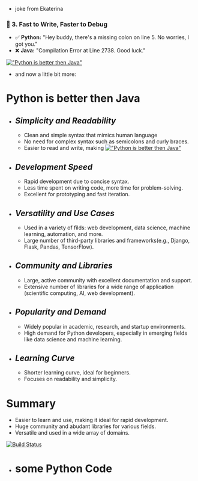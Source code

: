 - joke from Ekaterina

### 🚀 3. Fast to Write, Faster to Debug
- ✅ **Python:** "Hey buddy, there's a missing colon on line 5. No worries, I got you."
- ❌ **Java:** "Compilation Error at Line 2738. Good luck."

[!["Python is better then Java"](https://www.digitalnest.in/blog/wp-content/uploads/2019/07/How-is-Python-better-than-Java.png)](https://www.digitalnest.in/blog/wp-content/uploads/2019/07/How-is-Python-better-than-Java.png)


- and now a little bit more:

# Python is better then Java
- ## _Simplicity and Readability_
    - Clean and simple syntax that mimics human language
    - No need for complex syntax such as semicolons and curly braces.
    - Easier to read and write, making 
[!["Python is better then Java"](https://www.digitalnest.in/blog/wp-content/uploads/2019/07/How-is-Python-better-than-Java.png)](https://www.digitalnest.in/blog/wp-content/uploads/2019/07/How-is-Python-better-than-Java.png)

- ## _Development Speed_
    - Rapid development due to concise syntax.
    - Less time spent on writing code, more time for problem-solving.
    - Excellent for prototyping and fast iteration.

- ## _Versatility and Use Cases_
    - Used in a variety of filds: web development, data science, machine learning, automation, and more.
    - Large number of third-party libraries and frameworks(e.g., Django, Flask, Pandas, TensorFlow).

- ## _Community and Libraries_
    - Large, active community with excellent documentation and support.
    - Extensive number of libraries for a wide range of application (scientific computing, AI, web development).

- ## _Popularity and Demand_
    - Widely popular in academic, research, and startup environments.
    - High demand for Python developers, especially in emerging fields like data science and machine learning.

- ## _Learning Curve_
    - Shorter learning curve, ideal for beginners.
    - Focuses on readability and simplicity.

# Summary
- Easier to learn and use, making it ideal for rapid development.
- Huge community and abudant libraries for various fields.
- Versatile and used in a wide array of domains.

[![Build Status](https://dezyre.gumlet.io/images/Java+vs+Python+for+Data+Science/Java+vs+Python+for+Data+Science.png?w=376&dpr=2.6)](https://dezyre.gumlet.io/images/Java+vs+Python+for+Data+Science/Java+vs+Python+for+Data+Science.png?w=376&dpr=2.6)

- # some Python Code

